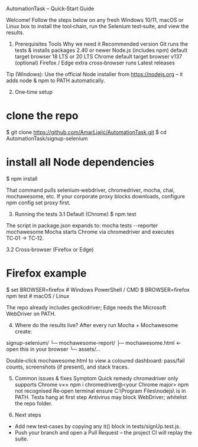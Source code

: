 AutomationTask – Quick‑Start Guide

Welcome! Follow the steps below on any fresh Windows 10/11, macOS or Linux box to install the tool‑chain, run the Selenium test‑suite, and view the results.


1. Prerequisites
Tools                                      Why we need it                              Recommended version
Git                                        runs the tests & installs packages          2.40 or newer
Node.js (includes npm)                     default target browser                      18 LTS or 20 LTS
Chrome                                     default target browser                      v137
(optional) Firefox / Edge                  extra cross‑browser runs                    Latest releases


Tip (Windows): Use the official Node installer from https://nodejs.org – it adds node & npm to PATH automatically.


2. One‑time setup
# clone the repo
$ git clone https://github.com/AmarLjajic/AutomationTask.git
$ cd AutomationTask/signup-selenium

# install all Node dependencies
$ npm install

That command pulls selenium‑webdriver, chromedriver, mocha, chai, mochawesome, etc. If your corporate proxy blocks downloads, configure npm config set proxy first.


3. Running the tests
3.1 Default (Chrome)
$ npm test

The script in package.json expands to:
mocha tests --reporter mochawesome
Mocha starts Chrome via chromedriver and executes TC‑01 → TC‑12.

3.2 Cross‑browser (Firefox or Edge)
# Firefox example
$ set BROWSER=firefox   # Windows PowerShell / CMD
$ BROWSER=firefox npm test  # macOS / Linux

The repo already includes geckodriver; Edge needs the Microsoft WebDriver on PATH.


4. Where do the results live?
After every run Mocha + Mochawesome create:

signup-selenium/
 └─ mochawesome-report/
      ├─ mochawesome.html   ← open this in your browser
      └─ assets/…

Double‑click mochawesome.html to view a coloured dashboard: pass/fail counts, screenshots (if present), and stack traces.


5. Common issues & fixes
Symptom                                             Quick remedy
chromedriver only supports Chrome v××               npm i chromedriver@<your Chrome major>
npm not recognised                                  Re‑open terminal ensure C:\Program Files\nodejs\ is in PATH.
Tests hang at first step                            Antivirus may block WebDriver; whitelist the repo folder.


6. Next steps
- Add new test‑cases by copying any it() block in tests/signUp.test.js.
- Push your branch and open a Pull Request – the project CI will replay the suite.